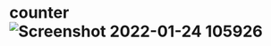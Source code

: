 # counter![Screenshot 2022-01-24 105926](https://user-images.githubusercontent.com/96682686/150760958-6184f829-e82a-46f1-be05-2bc679459e35.png)
